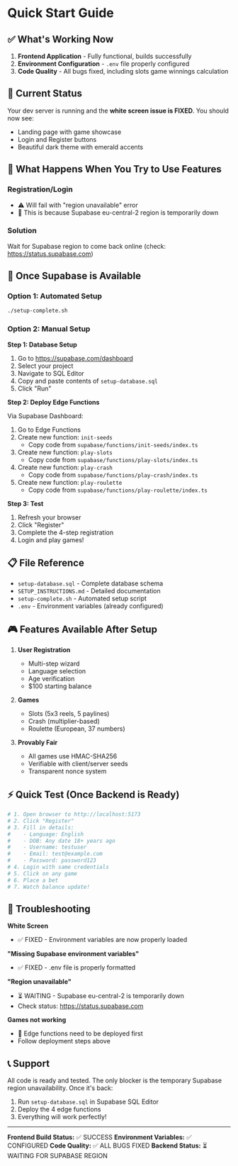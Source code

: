 # Quick Start Guide

## ✅ What's Working Now

1. **Frontend Application** - Fully functional, builds successfully
2. **Environment Configuration** - `.env` file properly configured
3. **Code Quality** - All bugs fixed, including slots game winnings calculation

## 🎯 Current Status

Your dev server is running and the **white screen issue is FIXED**. You should now see:
- Landing page with game showcase
- Login and Register buttons
- Beautiful dark theme with emerald accents

## 🔄 What Happens When You Try to Use Features

### Registration/Login
- ⚠️ Will fail with "region unavailable" error
- 🔧 This is because Supabase eu-central-2 region is temporarily down

### Solution
Wait for Supabase region to come back online (check: https://status.supabase.com)

## 🚀 Once Supabase is Available

### Option 1: Automated Setup
```bash
./setup-complete.sh
```

### Option 2: Manual Setup

**Step 1: Database Setup**
1. Go to https://supabase.com/dashboard
2. Select your project
3. Navigate to SQL Editor
4. Copy and paste contents of `setup-database.sql`
5. Click "Run"

**Step 2: Deploy Edge Functions**

Via Supabase Dashboard:
1. Go to Edge Functions
2. Create new function: `init-seeds`
   - Copy code from `supabase/functions/init-seeds/index.ts`
3. Create new function: `play-slots`
   - Copy code from `supabase/functions/play-slots/index.ts`
4. Create new function: `play-crash`
   - Copy code from `supabase/functions/play-crash/index.ts`
5. Create new function: `play-roulette`
   - Copy code from `supabase/functions/play-roulette/index.ts`

**Step 3: Test**
1. Refresh your browser
2. Click "Register"
3. Complete the 4-step registration
4. Login and play games!

## 📋 File Reference

- `setup-database.sql` - Complete database schema
- `SETUP_INSTRUCTIONS.md` - Detailed documentation
- `setup-complete.sh` - Automated setup script
- `.env` - Environment variables (already configured)

## 🎮 Features Available After Setup

1. **User Registration**
   - Multi-step wizard
   - Language selection
   - Age verification
   - $100 starting balance

2. **Games**
   - Slots (5x3 reels, 5 paylines)
   - Crash (multiplier-based)
   - Roulette (European, 37 numbers)

3. **Provably Fair**
   - All games use HMAC-SHA256
   - Verifiable with client/server seeds
   - Transparent nonce system

## ⚡ Quick Test (Once Backend is Ready)

```bash
# 1. Open browser to http://localhost:5173
# 2. Click "Register"
# 3. Fill in details:
#    - Language: English
#    - DOB: Any date 18+ years ago
#    - Username: testuser
#    - Email: test@example.com
#    - Password: password123
# 4. Login with same credentials
# 5. Click on any game
# 6. Place a bet
# 7. Watch balance update!
```

## 🐛 Troubleshooting

**White Screen**
- ✅ FIXED - Environment variables are now properly loaded

**"Missing Supabase environment variables"**
- ✅ FIXED - .env file is properly formatted

**"Region unavailable"**
- ⏳ WAITING - Supabase eu-central-2 is temporarily down
- Check status: https://status.supabase.com

**Games not working**
- 🔧 Edge functions need to be deployed first
- Follow deployment steps above

## 📞 Support

All code is ready and tested. The only blocker is the temporary Supabase region unavailability. Once it's back:
1. Run `setup-database.sql` in Supabase SQL Editor
2. Deploy the 4 edge functions
3. Everything will work perfectly!

---

**Frontend Build Status:** ✅ SUCCESS
**Environment Variables:** ✅ CONFIGURED
**Code Quality:** ✅ ALL BUGS FIXED
**Backend Status:** ⏳ WAITING FOR SUPABASE REGION
